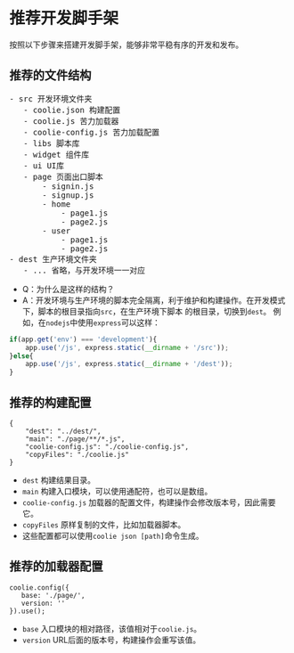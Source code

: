 # 推荐开发脚手架
按照以下步骤来搭建开发脚手架，能够非常平稳有序的开发和发布。

## 推荐的文件结构
<pre>
- src 开发环境文件夹
   - coolie.json 构建配置
   - coolie.js 苦力加载器
   - coolie-config.js 苦力加载配置
   - libs 脚本库
   - widget 组件库
   - ui UI库
   - page 页面出口脚本
       - signin.js
       - signup.js
       - home
           - page1.js
           - page2.js
       - user
           - page1.js
           - page2.js
- dest 生产环境文件夹
   - ... 省略，与开发环境一一对应
</pre>

- Q：为什么是这样的结构？
- A：开发环境与生产环境的脚本完全隔离，利于维护和构建操作。在开发模式下，脚本的根目录指向`src`，在生产环境下脚本
的根目录，切换到`dest`。
例如，在`nodejs`中使用`express`可以这样：
```js
if(app.get('env') === 'development'){
    app.use('/js', express.static(__dirname + '/src'));
}else{
    app.use('/js', express.static(__dirname + '/dest'));
}
```


## 推荐的构建配置
```
{
    "dest": "../dest/",
    "main": "./page/**/*.js",
    "coolie-config.js": "./coolie-config.js",
    "copyFiles": "./coolie.js"
}
```
- `dest` 构建结果目录。
- `main` 构建入口模块，可以使用通配符，也可以是数组。
- `coolie-config.js` 加载器的配置文件，构建操作会修改版本号，因此需要它。
- `copyFiles` 原样复制的文件，比如加载器脚本。
- 这些配置都可以使用`coolie json [path]`命令生成。


## 推荐的加载器配置
```
coolie.config({
   base: './page/',
   version: ''
}).use();
```
- `base` 入口模块的相对路径，该值相对于`coolie.js`。
- `version` URL后面的版本号，构建操作会重写该值。


